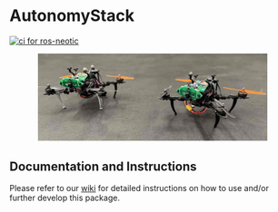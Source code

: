 # AutonomyStack

[![ci for ros-neotic](https://github.com/SASLabStevens/AutonomyStack/actions/workflows/main.yml/badge.svg?branch=main)](https://github.com/SASLabStevens/AutonomyStack/actions/workflows/main.yml)

<p align="center"><img width=80% src="/media/voxl_platform.jpeg"> </p>

## Documentation and Instructions
Please refer to our [wiki](https://github.com/SASLabStevens/AutonomyStack/wiki) for detailed instructions on how to use and/or further develop this package.
 
 
 

